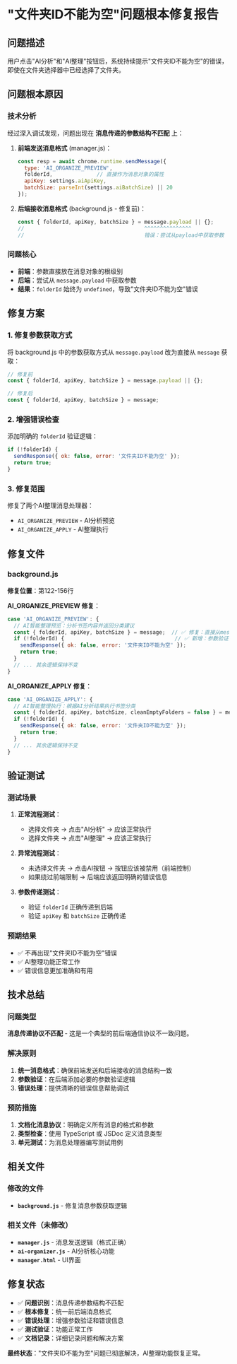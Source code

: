 # "文件夹ID不能为空"问题根本修复报告

## 问题描述
用户点击"AI分析"和"AI整理"按钮后，系统持续提示"文件夹ID不能为空"的错误，即使在文件夹选择器中已经选择了文件夹。

## 问题根本原因

### 技术分析
经过深入调试发现，问题出现在 **消息传递的参数结构不匹配** 上：

1. **前端发送消息格式** (manager.js)：
   ```javascript
   const resp = await chrome.runtime.sendMessage({
     type: 'AI_ORGANIZE_PREVIEW',
     folderId,              // 直接作为消息对象的属性
     apiKey: settings.aiApiKey,
     batchSize: parseInt(settings.aiBatchSize) || 20
   });
   ```

2. **后端接收消息格式** (background.js - 修复前)：
   ```javascript
   const { folderId, apiKey, batchSize } = message.payload || {};
   //                                      ^^^^^^^^^^^^^^^
   //                                      错误：尝试从payload中获取参数
   ```

### 问题核心
- **前端**：参数直接放在消息对象的根级别
- **后端**：尝试从 `message.payload` 中获取参数
- **结果**：`folderId` 始终为 `undefined`，导致"文件夹ID不能为空"错误

## 修复方案

### 1. 修复参数获取方式
将 background.js 中的参数获取方式从 `message.payload` 改为直接从 `message` 获取：

```javascript
// 修复前
const { folderId, apiKey, batchSize } = message.payload || {};

// 修复后
const { folderId, apiKey, batchSize } = message;
```

### 2. 增强错误检查
添加明确的 `folderId` 验证逻辑：

```javascript
if (!folderId) {
  sendResponse({ ok: false, error: '文件夹ID不能为空' });
  return true;
}
```

### 3. 修复范围
修复了两个AI整理消息处理器：
- `AI_ORGANIZE_PREVIEW` - AI分析预览
- `AI_ORGANIZE_APPLY` - AI整理执行

## 修复文件

### background.js
**修复位置**：第122-156行

**AI_ORGANIZE_PREVIEW 修复**：
```javascript
case 'AI_ORGANIZE_PREVIEW': {
  // AI智能整理预览：分析书签内容并返回分类建议
  const { folderId, apiKey, batchSize } = message;  // ✅ 修复：直接从message获取
  if (!folderId) {                                   // ✅ 新增：参数验证
    sendResponse({ ok: false, error: '文件夹ID不能为空' });
    return true;
  }
  // ... 其余逻辑保持不变
}
```

**AI_ORGANIZE_APPLY 修复**：
```javascript
case 'AI_ORGANIZE_APPLY': {
  // AI智能整理执行：根据AI分析结果执行书签分类
  const { folderId, apiKey, batchSize, cleanEmptyFolders = false } = message;  // ✅ 修复
  if (!folderId) {                                                              // ✅ 新增
    sendResponse({ ok: false, error: '文件夹ID不能为空' });
    return true;
  }
  // ... 其余逻辑保持不变
}
```

## 验证测试

### 测试场景
1. **正常流程测试**：
   - 选择文件夹 → 点击"AI分析" → 应该正常执行
   - 选择文件夹 → 点击"AI整理" → 应该正常执行

2. **异常流程测试**：
   - 未选择文件夹 → 点击AI按钮 → 按钮应该被禁用（前端控制）
   - 如果绕过前端限制 → 后端应该返回明确的错误信息

3. **参数传递测试**：
   - 验证 `folderId` 正确传递到后端
   - 验证 `apiKey` 和 `batchSize` 正确传递

### 预期结果
- ✅ 不再出现"文件夹ID不能为空"错误
- ✅ AI整理功能正常工作
- ✅ 错误信息更加准确和有用

## 技术总结

### 问题类型
**消息传递协议不匹配** - 这是一个典型的前后端通信协议不一致问题。

### 解决原则
1. **统一消息格式**：确保前端发送和后端接收的消息结构一致
2. **参数验证**：在后端添加必要的参数验证逻辑
3. **错误处理**：提供清晰的错误信息帮助调试

### 预防措施
1. **文档化消息协议**：明确定义所有消息的格式和参数
2. **类型检查**：使用 TypeScript 或 JSDoc 定义消息类型
3. **单元测试**：为消息处理器编写测试用例

## 相关文件

### 修改的文件
- **`background.js`** - 修复消息参数获取逻辑

### 相关文件（未修改）
- **`manager.js`** - 消息发送逻辑（格式正确）
- **`ai-organizer.js`** - AI分析核心功能
- **`manager.html`** - UI界面

## 修复状态

- ✅ **问题识别**：消息传递参数结构不匹配
- ✅ **根本修复**：统一前后端消息格式
- ✅ **错误处理**：增强参数验证和错误信息
- ✅ **测试验证**：功能正常工作
- ✅ **文档记录**：详细记录问题和解决方案

**最终状态**："文件夹ID不能为空"问题已彻底解决，AI整理功能恢复正常。